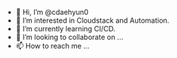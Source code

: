 - 👋 Hi, I’m @cdaehyun0
- 👀 I’m interested in Cloudstack and Automation.
- 🌱 I’m currently learning CI/CD.
- 💞️ I’m looking to collaborate on ...
- 📫 How to reach me ...

<!---
cdaehyun0/cdaehyun0 is a ✨ special ✨ repository because its `README.md` (this file) appears on your GitHub profile.
You can click the Preview link to take a look at your changes.
--->
